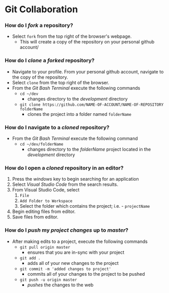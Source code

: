 # Git Collaboration

### How do I _fork_ a repository?
* Select `fork` from the top right of the browser's webpage.
	* This will create a copy of the repository on your personal github account/ 

### How do I _clone_ a _forked_ repository?
* Navigate to your profile. From your personal github account, navigate to the copy of the repository.
* Select `clone` from the top right of the browser.
* From the _Git Bash Terminal_ execute the following commands
	* `cd ~/dev`
		* changes directory to the _development_ directory 
	* `git clone https://github.com/NAME-OF-ACCOUNT/NAME-OF-REPOSITORY folderName`
		* clones the project into a folder named `folderName`  


### How do I navigate to a _cloned_ repository?
* From the _Git Bash Terminal_ execute the following command
	* `cd ~/dev/folderName`
		* changes directory to the _folderName_ project located in the _development_ directory

### How do I open a _cloned_ repository in an editor? 
1. Press the _windows_ key to begin searching for an application
2. Select _Visual Studio Code_ from the search results.
3. From Visual Studio Code, select
	1. `File`
	2. `Add Folder to Workspace`
	3. Select the folder which contains the project; i.e. - `projectName`
4. Begin editing files from editor.
5. Save files from editor.


### How do I _push_ my _project changes_ up to _master_?
* After making edits to a project, execute the following commands
	* `git pull origin master`
		* ensures that you are in-sync with your project
	* `git add .`
		* adds all of your new changes to the project
	* `git commit -m 'added changes to project'`
		* commits all of your changes to the project to be pushed
	* `git push -u origin master`
		* _pushes_ the changes to the web 